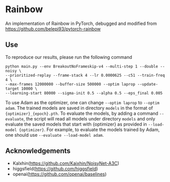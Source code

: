 # Rainbow

An implementation of Rainbow in PyTorch, debugged and modified from https://github.com/belepi93/pytorch-rainbow 

## Use
To reproduce our results, please run the following command
```
python main.py --env BreakoutNoFrameskip-v4 --multi-step 1 --double --noisy \
--prioritized-replay --frame-stack 4 --lr 0.0000625 --c51 --train-freq 4 \
--max-frames 12000000 --buffer-size 500000 --optim laprop --update-target 10000 \
--learning-start 80000 --sigma-init 0.5 --alpha 0.5 --eps_final 0.005
```
To use Adam as the optimizer, one can change ```--optim laprop``` to ```--optim adam```. The trained models are saved in directory ```models``` in the format of ```{optimizer}_{epoch}.pth```. To evaluate the models, by adding a command ```--evaluate```, the script will read all models under directory ```models``` and only evaluate the saved models that start with {optimizer} as provided in ```--load-model {optimizer}```. For example, to evaluate the models trained by Adam, one should use ```--evaluate --load-model adam```.

## Acknowledgements
- Kalxhin(https://github.com/Kaixhin/NoisyNet-A3C)
- higgsfield(https://github.com/higgsfield)
- openai(https://github.com/openai/baselines)
